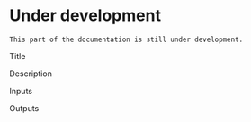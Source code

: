 # Under development

```{note}
This part of the documentation is still under development.
```

Title

Description

Inputs

Outputs